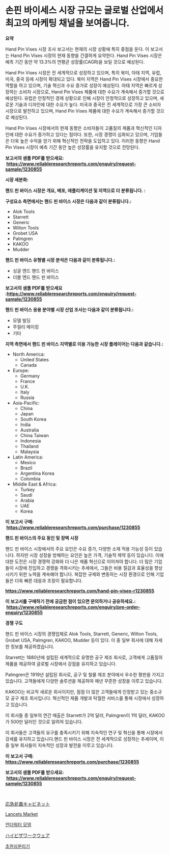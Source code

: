 <p><h1>손핀 바이세스 시장 규모는 글로벌 산업에서 최고의 마케팅 채널을 보여줍니다.</h1></p><p><strong>요약</strong></p>
<p><p>Hand Pin Vises 시장 조사 보고서는 현재의 시장 상황에 특히 중점을 둔다. 이 보고서는 Hand Pin Vises 시장의 현재 동향을 간결하게 요약한다. Hand Pin Vises 시장은 예측 기간 동안 약 13.3%의 연평균 성장률(CAGR)을 보일 것으로 예상된다.</p><p>Hand Pin Vises 시장은 전 세계적으로 성장하고 있으며, 특히 북미, 아태 지역, 유럽, 미국, 중국 등에 시장이 확대되고 있다. 북미 지역은 Hand Pin Vises 시장에서 중요한 역할을 하고 있으며, 기술 혁신과 수요 증가로 성장이 예상된다. 아태 지역은 빠르게 성장하는 소비자 시장으로, Hand Pin Vises 제품에 대한 수요가 계속해서 증가할 것으로 예상된다. 유럽은 안정적인 경제 상황으로 인해 시장이 안정적으로 성장하고 있으며, 새로운 기술과 디자인에 대한 수요가 높다. 미국과 중국은 전 세계적으로 가장 큰 소비자 시장으로 발전하고 있으며, Hand Pin Vises 제품에 대한 수요가 계속해서 증가할 것으로 예상된다.</p><p>Hand Pin Vises 시장에서의 현재 동향은 소비자들이 고품질의 제품과 혁신적인 디자인에 대한 수요가 증가하고 있다는 점이다. 또한, 시장 경쟁이 심화되고 있으며, 기업들은 더욱 높은 수익을 얻기 위해 혁신적인 전략을 도입하고 있다. 이러한 동향은 Hand Pin Vises 시장이 예측 기간 동안 높은 성장률을 유지할 것으로 전망된다.</p></p>
<p><strong>보고서의 샘플 PDF를 받으세요: &nbsp;<a href="https://www.reliableresearchreports.com/enquiry/request-sample/1230855">https://www.reliableresearchreports.com/enquiry/request-sample/1230855</a></strong></p>
<p><strong>시장 세분화:</strong></p>
<p><strong> 핸드 핀 바이스 시장은 개요, 배포, 애플리케이션 및 지역으로 더 분류됩니다. :</strong></p>
<p><strong>구성요소 측면에서는 핸드 핀 바이스 시장은 다음과 같이 분류됩니다.:</strong></p>
<p><ul><li>Alok Tools</li><li>Starrett</li><li>Generic</li><li>Wilton Tools</li><li>Grobet USA</li><li>Palmgren</li><li>KAKOO</li><li>Mudder</li></ul></p>
<p><strong> 핸드 핀 바이스 유형별 시장 분석은 다음과 같이 분류됩니다.:</strong></p>
<p><ul><li>싱글 엔드 핸드 핀 바이스</li><li>더블 엔드 핸드 핀 바이스</li></ul></p>
<p><strong>보고서의 샘플 PDF를 받으세요 :<a href="https://www.reliableresearchreports.com/enquiry/request-sample/1230855">https://www.reliableresearchreports.com/enquiry/request-sample/1230855</a></strong></p>
<p><strong> 핸드 핀 바이스 응용 분야별 시장 산업 조사는 다음과 같이 분류됩니다.:</strong></p>
<p><ul><li>모델 빌딩</li><li>주얼리 메이킹</li><li>기타</li></ul></p>
<p><strong>지역 측면에서 핸드 핀 바이스 지역별로 이용 가능한 시장 플레이어는 다음과 같습니다.:</strong></p>
<p><ul>
    <li>
        North America:
        <ul>
            <li>United States</li>
            <li>Canada</li>
        </ul>
    </li>
    <li>
        Europe:
        <ul>
            <li>Germany</li>
            <li>France</li>
            <li>U.K.</li>
            <li>Italy</li>
            <li>Russia</li>
        </ul>
    </li>
    <li>
        Asia-Pacific:
        <ul>
            <li>China</li>
            <li>Japan</li>
            <li>South Korea</li>
            <li>India</li>
            <li>Australia</li>
            <li>China Taiwan</li>
            <li>Indonesia</li>
            <li>Thailand</li>
            <li>Malaysia</li>
        </ul>
    </li>
    <li>
        Latin America:
        <ul>
            <li>Mexico</li>
            <li>Brazil</li>
            <li>Argentina Korea</li>
            <li>Colombia</li>
        </ul>
    </li>
    <li>
        Middle East & Africa:
        <ul>
            <li>Turkey</li>
            <li>Saudi</li>
            <li>Arabia</li>
            <li>UAE</li>
            <li>Korea</li>
        </ul>
    </li>
    </ul></p>
<p><strong>이 보고서 구매: &nbsp;<a href="https://www.reliableresearchreports.com/purchase/1230855">https://www.reliableresearchreports.com/purchase/1230855</a></strong></p>
<p><strong>핸드 핀 바이스의 주요 동인 및 장벽 시장</strong></p>
<p><p>핸드 핀 바이스 시장에서의 주요 요인은 수요 증가, 다양한 소재 적용 가능성 등이 있습니다. 하지만 시장 성장을 방해하는 요인은 높은 가격, 기술적 제약 등이 있습니다. 이에 대한 도전은 시장 경쟁력 강화와 더 나은 제품 혁신으로 이어져야 합니다. 더 많은 기업들이 시장에 진입하고 경쟁을 격화시키는 추세에서, 그들은 비용 절감과 효율성을 향상시키기 위한 노력을 계속해야 합니다. 복잡한 규제와 변동하는 시장 환경으로 인해 기업들은 더욱 빠른 대응과 조정이 필요합니다.</p></p>
<p><strong><a href="https://www.reliableresearchreports.com/hand-pin-vises-r1230855">https://www.reliableresearchreports.com/hand-pin-vises-r1230855</a></strong></p>
<p><strong>이 보고서를 구매하기 전에 궁금한 점이 있으면 문의하거나 공유하세요.: &nbsp;<a href="https://www.reliableresearchreports.com/enquiry/pre-order-enquiry/1230855">https://www.reliableresearchreports.com/enquiry/pre-order-enquiry/1230855</a></strong></p>
<p><strong>경쟁 구도</strong></p>
<p><p>핸드 핀 바이스 시장의 경쟁업체로 Alok Tools, Starrett, Generic, Wilton Tools, Grobet USA, Palmgren, KAKOO, Mudder 등이 있다. 이 중 일부 회사에 대해 자세한 정보를 제공하겠습니다.</p><p>Starrett는 1880년에 설립된 세계적으로 유명한 공구 제조 회사로, 고객에게 고품질의 제품을 제공하여 글로벌 시장에서 강점을 유지하고 있습니다.</p><p>Palmgren은 1919년 설립된 회사로, 공구 및 철물 제조 분야에서 우수한 평판을 가지고 있습니다. 고객들에게 다양한 솔루션을 제공하여 매년 꾸준한 성장을 이루고 있습니다.</p><p>KAKOO는 비교적 새로운 회사이지만, 점점 더 많은 고객들에게 인정받고 있는 중소규모 공구 제조 회사입니다. 혁신적인 제품 개발과 탁월한 서비스를 통해 시장에서 성장하고 있습니다.</p><p>이 회사들 중 일부의 연간 매출은 Starrett가 2억 달러, Palmgren이 1억 달러, KAKOO가 500만 달러인 것으로 알려져 있습니다.</p><p>이 회사들은 고객들의 요구를 충족시키기 위해 지속적인 연구 및 혁신을 통해 시장에서 강세를 유지하고 있습니다.핸드 핀 바이스 시장은 전 세계적으로 성장하는 추세이며, 이 중 일부 회사들이 지속적인 성장과 발전을 이루고 있습니다.</p></p>
<p><strong>이 보고서 구매: &nbsp; <a href="https://www.reliableresearchreports.com/purchase/1230855">https://www.reliableresearchreports.com/purchase/1230855</a></strong></p>
<p><strong>보고서의 샘플 PDF를 받으세요: &nbsp;<a href="https://www.reliableresearchreports.com/enquiry/request-sample/1230855">https://www.reliableresearchreports.com/enquiry/request-sample/1230855</a></strong><strong></strong></p>
<p>&nbsp;</p>
<p><p><a href="https://github.com/mohamedbakry57/Market-Research-Report-List-3/blob/main/171497525945.md">応急処置キャビネット</a></p><p><a href="https://github.com/angelajermaine/Market-Research-Report-List-2/blob/main/lancets-market.md">Lancets Market</a></p><p><a href="https://github.com/Penelolack456456/Market-Research-Report-List-1/blob/main/776738424185.md">언더워터 모뎀</a></p><p><a href="https://github.com/schmahlson/Market-Research-Report-List-1/blob/main/847578225944.md">ハイビザワークウェア</a></p><p><a href="https://github.com/vsr06p4p49/Market-Research-Report-List-1/blob/main/773416224184.md">초원심분리기</a></p></p>